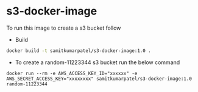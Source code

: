 # s3-docker-image

To run this image to create a s3 bucket follow 

- Build
  
```sh
docker build -t samitkumarpatel/s3-docker-image:1.0 .
```

- To create a random-11223344 s3 bucket run the below command
```
docker run --rm -e AWS_ACCESS_KEY_ID="xxxxxx" -e AWS_SECRET_ACCESS_KEY="xxxxxxxx" samitkumarpatel/s3-docker-image:1.0 random-11223344
```
